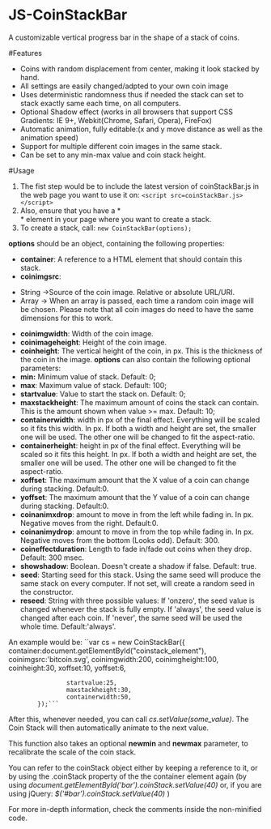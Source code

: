 JS-CoinStackBar
===============

A customizable vertical progress bar in the shape of a stack of coins.

#Features
- Coins with random displacement from center, making it look stacked by hand.
- All settings are easily changed/adpted to your own coin image
- Uses deterministic randomness thus if needed the stack can set to stack exactly same each time, on all computers.
- Optional Shadow effect (works in all browsers that support CSS Gradients: IE 9+, Webkit(Chrome, Safari, Opera), FireFox)
- Automatic animation, fully editable:(x and y move distance as well as the animation speed)
- Support for multiple different coin images in the same stack.
- Can be set to any min-max value and coin stack height.


#Usage

1. The fist step would be to include the latest version of coinStackBar.js in the web page you want to use it on:
```<script src=coinStackBar.js></script>```
2. Also, ensure that you have a * <div> * element in your page where you want to create a stack.
3. To create a stack, call:
```new CoinStackBar(options); ```


**options** should be an object, containing the following properties:
* **container**: A reference to a HTML element that should contain this stack.
*	**coinimgsrc**: 
   -	String ->Source of the coin image. Relative or absolute URL/URI.
   -  Array -> When an array is passed, each time a random coin image will be chosen. Please note that all coin images do need to have the same dimensions for this to work.
* **coinimgwidth**: Width of the coin image.
* **coinimageheight**: Height of the coin image.
* **coinheight**: The vertical height of the coin, in px. This is the thickness of the coin in the image.
**options** can also contain the following optional parameters:
* **min:** Minimum value of stack. Default: 0;
* **max**: Maximum value of stack. Default: 100;
* **startvalue**: Value to start the stack on. Default: 0;
* **maxstackheight**: The maximum amount of coins the stack can contain. This is the amount shown when value >= max. Default: 10;
* **containerwidth**: width in px of the final effect. Everything will be scaled so it fits this width. In px. If both a width and height are set, the smaller one will be used. The other one will be changed to fit the aspect-ratio.
* **containerheight**: height in px of the final effect. Everything will be scaled so it fits this height. In px. If both a width and height are set, the smaller one will be used. The other one will be changed to fit the aspect-ratio.
* **xoffset**: The maximum amount that the X value of a coin can change during stacking. Default:0.
* **yoffset**: The maximum amount that the Y value of a coin can change during stacking. Default:0.
* **coinanimxdrop**: amount to move in from the left while fading in. In px. Negative moves from the right. Default:0.
* **coinanimydrop**: amount to move in from the top while fading in. In px. Negative moves from the bottom (Looks odd). Default: 300.
* **coineffectduration**: Length to fade in/fade out coins when they drop. Default: 300 msec.
* **showshadow**: Boolean. Doesn't create a shadow if false. Default: true.
* **seed**: Starting seed for this stack. Using the same seed will produce the same stack on every computer. If not set, will create a random seed in the constructor.
* **reseed**: String with three possible values: If 'onzero', the seed value is changed whenever the stack is fully empty. If 'always', the seed value is changed after each coin. If 'never', the same seed will be used the whole time. Default:'always'.

An example would be:
``var cs = new CoinStackBar({
					container:document.getElementById("coinstack_element"),
					coinimgsrc:'bitcoin.svg',
					coinimgwidth:200,
					coinimgheight:100,
					coinheight:30,
					xoffset:10,
					yoffset:6,
					
					startvalue:25,
					maxstackheight:30,
					containerwidth:50,
			});```
After this, whenever needed, you can call *cs.setValue(some_value)*. The Coin Stack will then automatically animate to the next value.

This function also takes an optional **newmin** and **newmax** parameter, to recalibrate the scale of the coin stack.

You can refer to the coinStack object either by keeping a reference to it, or by using the .coinStack property of the the container element again (by using *document.getElementById('bar').coinStack.setValue(40)* or, if you are using jQuery: *$('#bar').coinStack.setValue(40)* )


For more in-depth information, check the comments inside the non-minified code.
